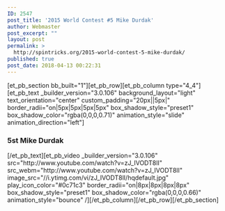```yaml
---
ID: 2547
post_title: '2015 World Contest #5 Mike Durdak'
author: Webmaster
post_excerpt: ""
layout: post
permalink: >
  http://spintricks.org/2015-world-contest-5-mike-durdak/
published: true
post_date: 2018-04-13 00:22:31
---
```

[et_pb_section bb_built="1"][et_pb_row][et_pb_column type="4_4"][et_pb_text _builder_version="3.0.106" background_layout="light" text_orientation="center" custom_padding="20px||5px|" border_radii="on|5px|5px|5px|5px" box_shadow_style="preset1" box_shadow_color="rgba(0,0,0,0.71)" animation_style="slide" animation_direction="left"]
<h3>5st Mike Durdak</h3>
[/et_pb_text][et_pb_video _builder_version="3.0.106" src="http://www.youtube.com/watch?v=zJ_IVODT8lI" src_webm="http://www.youtube.com/watch?v=zJ_IVODT8lI" image_src="//i.ytimg.com/vi/zJ_IVODT8lI/hqdefault.jpg" play_icon_color="#0c71c3" border_radii="on|8px|8px|8px|8px" box_shadow_style="preset1" box_shadow_color="rgba(0,0,0,0.66)" animation_style="bounce" /][/et_pb_column][/et_pb_row][/et_pb_section]